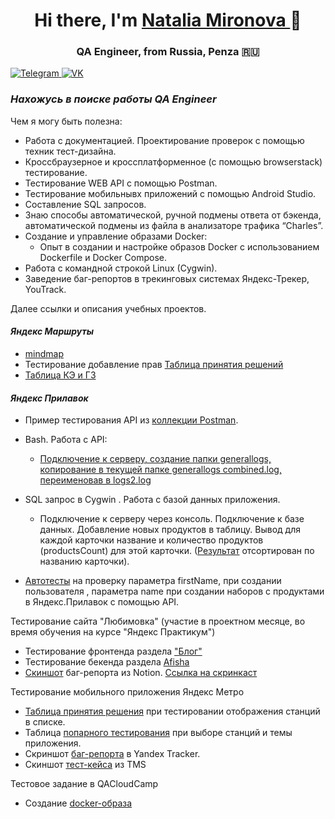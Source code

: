 <h1 align="center"> Hi there, I'm <a href="https://github.com/NataliaMiro" target="_blank"> Natalia Mironova </a>👋
  <h3 align="center">QA Engineer, from Russia, Penza 🇷🇺</h3>
  
<a href="https://t.me/natalym82">
<img src="https://img.shields.io/badge/Telegram-2CA5E0?style=for-the-badge&logo=telegram&logoColor=white" alt="Telegram"/>
</a>

<a href="https://m.vk.com/id23007195">
<img src="https://img.shields.io/badge/вконтакте-%232E87FB.svg?&style=for-the-badge&logo=vk&logoColor=white" alt="VK"/>
</a>

<!--
**NataliaMiro/NataliaMiro** is a ✨ _special_ ✨ repository because its `README.md` (this file) appears on your GitHub profile.
-->


 ***<H3>Нахожусь в поиске работы QA Engineer</H3>*** 

Чем я могу быть полезна:
+ Работа с документацией. Проектирование проверок с помощью техник тест-дизайна.
+ Кроссбраузерное и кроссплатформенное (с помощью browserstack) тестирование.
+ Тестирование WEB API с помощью Postman.
+ Тестирование мобильнывх приложений с помощью Android Studio.
+ Составление SQL запросов.
+ Знаю способы автоматической, ручной подмены ответа от бэкенда, автоматической подмены из файла в анализаторе трафика “Charles”.
+ Создание и управление образами Docker:
  - Опыт в создании и настройке образов Docker с использованием Dockerfile и Docker Compose.
+ Работа с командной строкой Linux (Cygwin).
+ Заведение баг-репортов в трекинговых системах Яндекс-Трекер, YouTrack.


Далее ссылки и описания учебных проектов.

_<H4>Яндекс Маршруты</H4>_

+ [mindmap](https://drive.google.com/file/d/1zugsU3w8kl3shCom-4IjEPpCuLjsQe9-/view?usp=sharing)
+ Тестирование добавление прав [Таблица принятия решений](https://docs.google.com/spreadsheets/d/1faFDAP5fOFjK7RjVTKU7msuO5KX-7U_LCUvWSosJS-8/edit?usp=sharing)
+ [Таблица КЭ и ГЗ](https://drive.google.com/file/d/1YuiXBQ6BVNAe5AbMUUpWw3SPYCXjuk8D/view?usp=sharing)

_<H4>Яндекс Прилавок</H4>_

+ Пример тестирования API из [коллекции Postman](https://drive.google.com/file/d/100HCU7I1KKvAaDIiqky1cgidFMv6VcpH/view?usp=sharing).
+ Bash. Работа с API:
  - [Подключение к серверу, создание папки generallogs, копирование в текущей
папке generallogs combined.log, переименовав в logs2.log](https://drive.google.com/file/d/1139cPsmjBc3rX_0z68J7vnQ5BbS3u-TO/view?usp=sharing)

+ SQL запрос в Cygwin . Работа с базой данных приложения.
  - Подключение к серверу через консоль. Подключение к базе данных.
Добавление новых продуктов в таблицу. Вывод для каждой карточки
название и количество продуктов (productsCount) для этой карточки.
([Результат](https://drive.google.com/file/d/1kz9Pz9m8SyHmyoiDxECUEX7IF_L_7Z4f/view?usp=sharing) отсортирован по названию карточки).
+ [Автотесты](https://github.com/NataliaMiro/yandex_api_stand_tests) на проверку параметра firstName,  при создании пользователя , параметра name при создании наборов с продуктами в Яндекс.Прилавок с помощью API.


Тестирование сайта "Любимовка" (участие в проектном месяце, во время обучения на курсе "Яндекс Практикум")
+ Тестирование фронтенда раздела ["Блог"](https://docs.google.com/spreadsheets/d/1vLXg9u08i6fBnkBC7do2f0iUAFEB1RKzRBnOWuxWzy8/edit?usp=sharing)
+ Тестирование бекенда раздела [Afisha](https://docs.google.com/spreadsheets/d/1i1sBzZeM_2WjNj_Zy9_WgLLMolI2sncJE7cN3W8Fyrk/edit?usp=sharing)
+ [Скиншот](https://docs.google.com/document/d/1c9oMsovJuvBuyf0coN7GXplpWBD_KbZEELjo89ZGz24/edit?usp=sharing) баг-репорта из Notion. [Cсылка на скринкаст](https://drive.google.com/file/d/127brSEm0NwA__Xctzsfuj1LyxcjoY-qf/view?usp=sharing)


Тестирование мобильного приложения Яндекс Метро
+ [Таблица принятия решения](https://docs.google.com/spreadsheets/d/1-Q0suBxwXzD5qCgBYGT51sK81YNtLJopoEc32_pzoco/edit?usp=sharing) при тестировании отображения станций в списке.
+ Таблица [попарного тестирования](https://drive.google.com/file/d/1JDwy-VFf1gpKMEDUgkmY4H3YXnu36kWx/view?usp=sharing) при выборе станций и темы приложения.
+ Скриншот [баг-репорта](https://drive.google.com/file/d/1Nwcvfeu0VTZ9nJpOQ3iJU_0FeBU9ADT8/view?usp=sharing) в Yandex Tracker.
+ Скиншот [тест-кейса](https://drive.google.com/file/d/1HWoLvJpnLjHYhqh_5YF4ee6V5L-M8C-S/view?usp=sharing) из TMS


Тестовое задание в QACloudCamp
+ Создание [docker-образа](https://github.com/NataliaMiro/QACloudCampTestAssignment)
<!--
Here are some ideas to get you started:

- 🔭 I’m currently working on ...
- 🌱 I’m currently learning ...
- 👯 I’m looking to collaborate on ...
- 🤔 I’m looking for help with ...
- 💬 Ask me about ...
- 📫 How to reach me: ...
- 😄 Pronouns: ...
- ⚡ Fun fact: ...
-->
